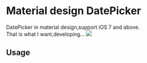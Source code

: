 # Material design DatePicker
DatePicker in material design,support iOS 7 and above.    
That is what I want,developing...
![](http://ww1.sinaimg.cn/large/81e9aa8bjw1etcw4raw2jj21680o00uj.jpg)  


## Usage

```objective-c

```
